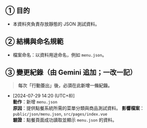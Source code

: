 ## ① 目的
- 本資料夾負責存放靜態的 JSON 測試資料。

## ② 結構與命名規範
- 檔案命名：以資料用途命名，例如 `menu.json`。

## ③ 變更紀錄（由 Gemini 追加；一改一記）
> **每次「行動簽出」後，必須在此新增一條紀錄。**

- [2024-07-29 14:20 (UTC+8)]  
  **動作**：新增 `menu.json`  
  **原因**：提供點餐系統所需的菜單分類與商品測試資料。
  **影響檔案**：`public/json/menu.json`, `src/pages/index.vue`  
  **驗證**：點餐頁面成功讀取並顯示 `menu.json` 的資料。
